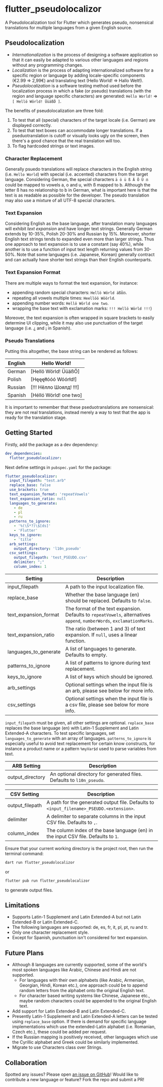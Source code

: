 # flutter_pseudolocalizor

A Pseudolocalization tool for Flutter which generates pseudo, nonsensical translations for multiple languages from a given English source.

## Pseudolocalization

- *Internationalization* is the process of designing a software application so that it can easily be adapted to various other languages and regions without any programming changes. 
- *Localization* is the process of adapting internationalized software for a specific region or language by adding locale-specific components (€2.99 => 2,99€) and translating text (Hello World! => Hallo Welt!). 
- *Pseudolocalization* is a software testing method used before the localization process in which a fake (or pseudo) translations (with the region and language specific characters) are generated: `Hello World!` => `[ Hellö Wörld! ÜüäßÖ ]`.

The benefits of pseudolocalization are three fold:

1. To test that all (special) characters of the target locale (i.e. German) are displayed correctly.
2. To test that text boxes can accommodate longer translations. If a pseduotranslation is cutoff or visually looks ugly on the screen, then there's a good chance that the real translation will too.
3. To flag hardcoded strings or text images.

### Character Replacement

Generally psuedo translations will replace characters in the English string (i.e. `Hello World`) with special (i.e. accented) characters from the target language. Considering German, the special characters `ä ö ü ß Ä Ö Ü ẞ` could be mapped to vowels a, o and u, with ß mapped to b. Although the letter ß has no relationship to b in German, what is important here is that the text is as readable as possible for the developer. The pseudo translation may also use a mixture of all UTF-8 special characters.

### Text Expansion

Considering English as the base language, after translation many languages will exhibit *text expansion* and have longer text strings. Generally German extends by 10-35%, Polish 20-30% and Russian by 15%. Moreover, shorter English text strings tends to expanded even more than larger strings. Thus one approach to text expansion is to use a constant (say 40%), while another is to use a function of input text length returning values from 30-50%. Note that some languages (i.e. Japanese, Korean) generally contract and can actually have shorter text strings than their English counterparts.

### Text Expansion Format

There are multiple ways to format the text expansion, for instance:

- appending random special characters: `Hellö Wörld äßÜẞ`.
- repeating all vowels multiple times: `Heellöö Wöörld`.
- appending number words: `Hellö Wörld one two`.
- wrapping the base text with exclamation marks:  `!!! Hellö Wörld !!!`)

Moreover, the text expansion is often wrapped in square brackets to easily determine UI clipping, while it may also use punctuation of the target language (i.e. ¿ and ¡ in Spanish).

### Pseudo Translations

Putting this altogether, the base string can be rendered as follows:

| English | Hello World!           |
| ------- | ---------------------- |
| German  | [Hellö Wörld! ÜüäßÖ]   |
| Polish  | [Hęęęłłóóó Wóórłd!]    |
| Russian | [!!! Нёлло Шоялд! !!!] |
| Spanish | [Hélló Wórld! one two] |

It is important to remember that these pseduotranslations are nonsensical: they are not real translations, instead merely a way to test that the app is ready for the translation stage.

## Getting Started

Firstly, add the package as a dev dependency:

```yaml
dev_dependencies: 
  flutter_pseudolocalizor: 
```

Next define settings in `pubspec.yaml` for the package:

```yaml
flutter_pseudolocalizor:
  input_filepath: "test.arb"
  replace_base: false
  use_brackets: true
  text_expansion_format: 'repeatVowels'
  text_expansion_ratio: null
  languages_to_generate:
    - de
    - pl
    - ru
  patterns_to_ignore:
    - '%(\S*?)\$[ds]'
    - 'Flutter'
  keys_to_ignore:
    - 'title'
  arb_settings:
    output_directory: 'l10n_pseudo'
  csv_settings:
    output_filepath: 'test_PSEUDO.csv'
    delimiter: ";"
    column_index: 1
```

| Setting                    | Description                                                                                                             |
| -------------------------- | ----------------------------------------------------------------------------------------------------------------------- |
| input_filepath             | A path to the input localization file.                                                                                  |
| replace_base               | Whether the base language (en) should be replaced. Defaults to `false`.                                                 |
| text_expansion_format      | The format of the text expansion. Defaults to `repeatVowels`, alternatives `append`, `numberWords`, `exclamationMarks`. |
| text_expansion_ratio       | The ratio (between 1 and 3) of text expansion. If `null`, uses a linear function.                                       |
| languages_to_generate      | A list of languages to generate. Defaults to empty.                                                                     |
| patterns_to_ignore         | A list of patterns to ignore during text replacement.                                                                   |
| keys_to_ignore             | A list of keys which should be ignored.                                                                                 |
| arb_settings               | Optional settings when the input file is an arb, please see below for more info.                                        |
| csv_settings               | Optional settings when the input file is a csv file, please see below for more info.                                    |

`input_filepath` must be given, all other settings are optional. `replace_base` replaces the base language (en) with Latin-1 Supplement and Latin Extended-A characters. To test specific languages, set `languages_to_generate` with an array of languages. `patterns_to_ignore` is especially useful to avoid text replacement for certain know constructs, for instance a product name or a pattern `%myVar$d` used to parse variables from text.

| ARB Setting                | Description                                                                                                             |
| -------------------------- | ----------------------------------------------------------------------------------------------------------------------- |
| output_directory           | An optional directory for generated files. Defaults to `l10n_pseudo`.                                                   |

| CSV Setting                | Description                                                                                                             |
| -------------------------- | ----------------------------------------------------------------------------------------------------------------------- |
| output_filepath            | A path for the generated output file. Defaults to `<input_filename>_PSEUDO.<extension>`.                                |
| delimiter                  | A delimiter to separate columns in the input CSV file. Defaults to `,`.                                                 |
| column_index               | The column index of the base language (en) in the input CSV file. Defaults to `1`.                                      |

Ensure that your current working directory is the project root, then run the terminal command:

```sh
dart run flutter_pseudolocalizor
```

or

```sh
flutter pub run flutter_pseudolocalizor
```

to generate output files.

## Limitations

- Supports Latin-1 Supplement and Latin Extended-A but not Latin Extended-B or Latin Extended-C.
- The following languages are supported: de, es, fr, it, pl, pt, ru and tr.
- Only one character replacement style.
- Except for Spanish, punctuation isn't considered for text expansion.

## Future Plans

- Although 8 languages are currently supported, some of the world's most spoken languages like Arabic, Chinese and Hindi are not supported. 
  - For languages with their own alphabets (like Arabic, Armenian, Georgian, Hindi, Korean etc.), one approach could be to append random letters from the alphabet onto the original English text.
  - For character based writing systems like Chinese, Japanese etc., maybe random characters could be appended to the original English text.
- Add support for Latin Extended-B and Latin Extended-C.
- Presently Latin-1 Supplement and Latin Extended-A letters can be tested using `replace_base` option. If there is demand for specific language implementations which use the extended-Latin alphabet (i.e. Romanian, Czech etc.), these could be added per request.
- If the Russian mapping is positively received, other languages which use the Cyrillic alphabet and Greek could be similarly implemented.
- Migrate to use Characters class over Strings.

## Collaboration

Spotted any issues? Please open [an issue on GitHub](https://github.com/defuncart/flutter_pseudolocalizor/issues)! Would like to contribute a new language or feature? Fork the repo and submit a PR!
